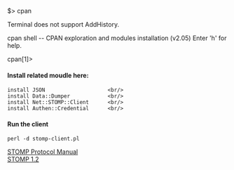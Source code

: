 $> cpan

Terminal does not support AddHistory.

cpan shell -- CPAN exploration and modules installation (v2.05)
Enter 'h' for help.

cpan[1]> 

#### Install related moudle here:
````
install JSON                    <br/>
install Data::Dumper            <br/>
install Net::STOMP::Client      <br/>
install Authen::Credential      <br/>
````

#### Run the client
````
perl -d stomp-client.pl
````

[STOMP Protocol Manual](https://activemq.apache.org/apollo/documentation/stomp-manual.html)  
[STOMP 1.2](http://stomp.github.io/stomp-specification-1.2.html)

